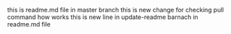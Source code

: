 this  is readme.md file in master  branch
this is new change for checking pull command how works
this is new line in update-readme barnach in readme.md file
